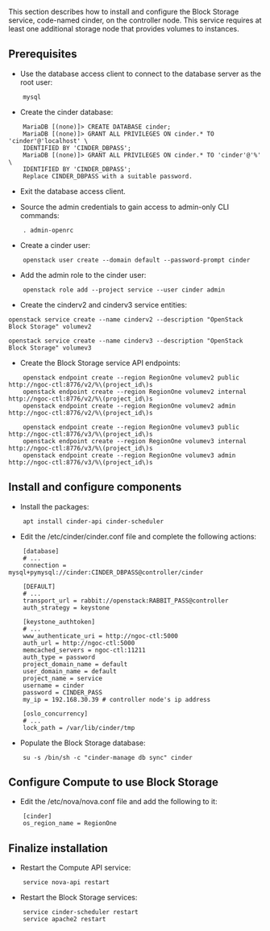This section describes how to install and configure the Block Storage service, code-named cinder, on the controller node. This service requires at least one additional storage node that provides volumes to instances.

## Prerequisites

- Use the database access client to connect to the database server as the root user:

```
    mysql
```

- Create the cinder database:

```
    MariaDB [(none)]> CREATE DATABASE cinder;
    MariaDB [(none)]> GRANT ALL PRIVILEGES ON cinder.* TO 'cinder'@'localhost' \
    IDENTIFIED BY 'CINDER_DBPASS';
    MariaDB [(none)]> GRANT ALL PRIVILEGES ON cinder.* TO 'cinder'@'%' \
    IDENTIFIED BY 'CINDER_DBPASS';
    Replace CINDER_DBPASS with a suitable password.
```
- Exit the database access client.

- Source the admin credentials to gain access to admin-only CLI commands:

```
    . admin-openrc
```

- Create a cinder user:

```
    openstack user create --domain default --password-prompt cinder
```

- Add the admin role to the cinder user:

```
    openstack role add --project service --user cinder admin
```

- Create the cinderv2 and cinderv3 service entities:

```
openstack service create --name cinderv2 --description "OpenStack Block Storage" volumev2

openstack service create --name cinderv3 --description "OpenStack Block Storage" volumev3
```

- Create the Block Storage service API endpoints:

```
    openstack endpoint create --region RegionOne volumev2 public http://ngoc-ctl:8776/v2/%\(project_id\)s
    openstack endpoint create --region RegionOne volumev2 internal http://ngoc-ctl:8776/v2/%\(project_id\)s
    openstack endpoint create --region RegionOne volumev2 admin http://ngoc-ctl:8776/v2/%\(project_id\)s

    openstack endpoint create --region RegionOne volumev3 public http://ngoc-ctl:8776/v3/%\(project_id\)s
    openstack endpoint create --region RegionOne volumev3 internal http://ngoc-ctl:8776/v3/%\(project_id\)s
    openstack endpoint create --region RegionOne volumev3 admin http://ngoc-ctl:8776/v3/%\(project_id\)s
```

## Install and configure components

- Install the packages:

```
    apt install cinder-api cinder-scheduler
```

- Edit the /etc/cinder/cinder.conf file and complete the following actions:

```
    [database]
    # ...
    connection = mysql+pymysql://cinder:CINDER_DBPASS@controller/cinder

    [DEFAULT]
    # ...
    transport_url = rabbit://openstack:RABBIT_PASS@controller
    auth_strategy = keystone

    [keystone_authtoken]
    # ...
    www_authenticate_uri = http://ngoc-ctl:5000
    auth_url = http://ngoc-ctl:5000
    memcached_servers = ngoc-ctl:11211
    auth_type = password
    project_domain_name = default
    user_domain_name = default
    project_name = service
    username = cinder
    password = CINDER_PASS
    my_ip = 192.168.30.39 # controller node's ip address

    [oslo_concurrency]
    # ...
    lock_path = /var/lib/cinder/tmp
```

- Populate the Block Storage database:

```
    su -s /bin/sh -c "cinder-manage db sync" cinder
```


## Configure Compute to use Block Storage

- Edit the /etc/nova/nova.conf file and add the following to it:

```
    [cinder]
    os_region_name = RegionOne
```

## Finalize installation

- Restart the Compute API service:

```
    service nova-api restart
```

- Restart the Block Storage services:

```
    service cinder-scheduler restart
    service apache2 restart
```